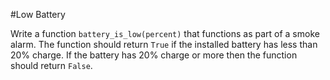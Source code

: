 #Low Battery

Write a function `battery_is_low(percent)` that functions as part of a smoke alarm. The function should return `True` if
 the installed battery has less than 20% charge. If the battery has 20% charge or more then the function should return `False`.
